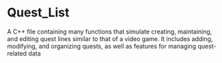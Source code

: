 # Quest_List
A C++ file containing many functions that simulate creating, maintaining, and editing quest lines similar to that of a video game. It includes adding, modifying, and organizing quests, as well as features for managing quest-related data
